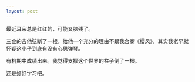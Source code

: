 ```yaml
---
layout: post
---
```

最近耳朵总是红红的，可能又脑残了。

三金的吉他弦断了一根，给他一个充分的理由不跟我合奏《樱风》，其实我老早就怀疑这小子到底有没有心思弹琴。

有机期中成绩出来。我觉得支撑这个世界的柱子倒了一根。

还是好好学习吧。